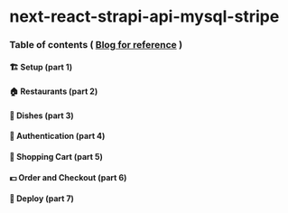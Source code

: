 # next-react-strapi-api-mysql-stripe 

### Table of contents ( [Blog for reference](https://blog.strapi.io/strapi-next-setup/) )

#### 🏗️ Setup (part 1)
#### 🏠 Restaurants (part 2)
#### 🍔 Dishes (part 3)
#### 🔐 Authentication (part 4)
#### 🛒 Shopping Cart (part 5)
#### 💵 Order and Checkout (part 6)
#### 🚀 Deploy (part 7)